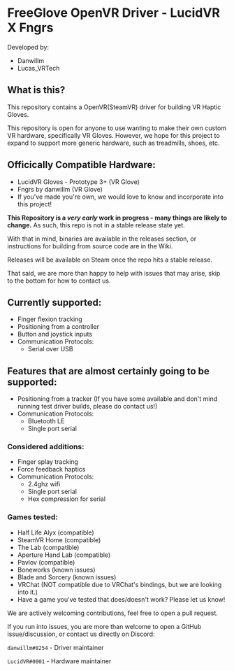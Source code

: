 # FreeGlove OpenVR Driver - LucidVR X Fngrs
Developed by:
* Danwillm
* Lucas_VRTech

## What is this?
This repository contains a OpenVR(SteamVR) driver for building VR Haptic Gloves.

This repository is open for anyone to use wanting to make their own custom VR hardware, specifically VR Gloves. However, we hope for this project to expand to support more generic hardware, such as treadmills, shoes, etc.

## Officically Compatible Hardware:
* LucidVR Gloves - Prototype 3+ (VR Glove)
* Fngrs by danwillm (VR Glove)
* If you've made you're own, we would love to know and incorporate into this project!

__This Repository is a *very early* work in progress - many things are likely to change.__
As such, this repo is not in a stable release state yet.

With that in mind, binaries are available in the releases section, or instructions for building from source code are in the Wiki.

Releases will be available on Steam once the repo hits a stable release.

That said, we are more than happy to help with issues that may arise, skip to the bottom for how to contact us.

## Currently supported:
* Finger flexion tracking
* Positioning from a controller
* Button and joystick inputs
* Communication Protocols:
  - Serial over USB

## Features that are almost certainly going to be supported:
* Positioning from a tracker (If you have some available and don't mind running test driver builds, please do contact us!)
* Communication Protocols:
  - Bluetooth LE
  - Single port serial

### Considered additions:
* Finger splay tracking
* Force feedback haptics
* Communication Protocols:
  - 2.4ghz wifi
  - Single port serial
  - Hex compression for serial

### Games tested:
* Half Life Alyx (compatible)
* SteamVR Home (compatible)
* The Lab (compatible)
* Aperture Hand Lab (compatible)
* Pavlov (compatible)
* Boneworks (known issues)
* Blade and Sorcery (known issues)
* VRChat (NOT compatible due to VRChat's bindings, but we are looking into it.)
* Have a game you've tested that does/doesn't work? Please let us know!

We are actively welcoming contributions, feel free to open a pull request.

If you run into issues, you are more than welcome to open a GitHub issue/discussion, or contact us directly on Discord: 

`danwillm#8254` - Driver maintainer

`LucidVR#0001` - Hardware maintainer
